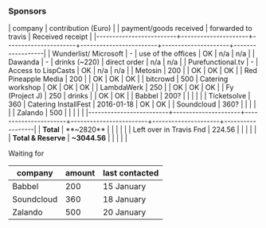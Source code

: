 ### Sponsors

| company                 | contribution (Euro) |                      | payment/goods received | forwarded to travis | Received receipt |
|-------------------------+---------------------+----------------------+------------------------+---------------------+------------------|
| Wunderlist/ Microsoft   |                   - | use of the offices   | OK                     | n/a                 | n/a              |
| Dawanda                 |                   - | drinks (~220)        | direct order           | n/a                 | n/a              |
| Purefunctional.tv       |                   - | Access to LispCasts  | OK                     | n/a                 | n/a              |
| Metosin                 |                 200 |                      | OK                     | OK                  | OK               |
| Red Pineapple Media     |                 200 |                      | OK                     | OK                  | OK               |
| bitcrowd                |                 500 | Catering workshop    | OK                     | OK                  | OK               |
| LambdaWerk              |                 250 |                      | OK                     | OK                  | OK               |
| Fy (Project J)          |                 250 | drinks               |                        | OK                  | OK               |
| Babbel                  |                200? |                      |                        |                     |                  |
| Ticketsolve             |                 360 | Catering InstallFest | 2016-01-18             | OK                  | OK               |
| Soundcloud              |                360? |                      |                        |                     |                  |
| Zalando                 |                 500 |                      |                        |                     |                  |
|-------------------------+---------------------+----------------------+------------------------+---------------------+------------------|
| **Total**               |           **~2820** |                      |                        |                     |                  |
| Left over in Travis Fnd |              224.56 |                      |                        |                     |                  |
| **Total & Reserve**     |        **~3044.56** |                      |                        |                     |                  |

Waiting for

| company    | amount | last contacted |
|------------|--------|----------------|
| Babbel     |    200 | 15 January     |
| Soundcloud |    360 | 18 January     |
| Zalando    |    500 | 20 January     |
